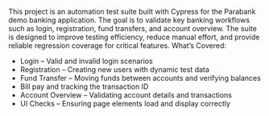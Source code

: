 This project is an automation test suite built with Cypress for the Parabank demo banking application. The goal is to validate key banking workflows such as login, registration, fund transfers, and account overview.
The suite is designed to improve testing efficiency, reduce manual effort, and provide reliable regression coverage for critical features.
What’s Covered:
- Login – Valid and invalid login scenarios
- Registration – Creating new users with dynamic test data
- Fund Transfer – Moving funds between accounts and verifying balances
- Bill pay and tracking the transaction ID
- Account Overview – Validating account details and transactions
- UI Checks – Ensuring page elements load and display correctly
